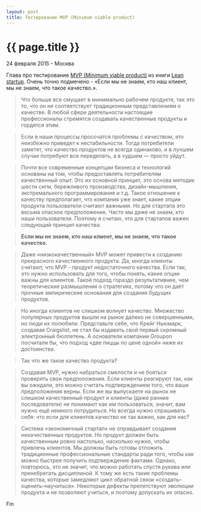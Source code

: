 ```yaml
---
layout: post
title: Тестирование MVP (Minimum viable product)
---
```


{{ page.title }}
================

<p class="meta">24 февраля 2015 - Москва</p>

Глава про тестирование [MVP (Minimum viable product)](https://en.wikipedia.org/wiki/Minimum_viable_product)
из книги [Lean startup](http://theleanstartup.com/book).
Очень точно подмечено - «Если мы не знаем, кто наш клиент, мы не знаем, что такое качество.».

> Что больше все смущает в минимально рабочем продукте, так это то, что он не соответствует
> традиционным представлениям о качестве. В любой сфере деятельности настоящие профессионалы
> стремятся создавать качественные продукты и гордятся этим.

> Если в наши процессы просочатся проблемы с качеством, это неизбежно
> приведет к нестабильности. Тогда потребители заметят, что качество продуктов
> не всегда одинаково, и в лучшем случае потребуют все переделать, а в худшем — просто уйдут.

> Почти все современные концепции бизнеса и технологий основаны на том,
> чтобы предоставлять потребителям качественный опыт. Это их основной принцип,
> это основа методик шести сигм, бережливого производства, дизайн-мышления,
> экстремального программирования и т.д. Такое отношение к качеству предполагает,
> что компания уже знает, какие опции продукта пользователи считают важными.
> Но для стартапа это весьма опасное предположение. Часто мы даже не знаем,
> кто наши пользователи. Поэтому я считаю, что для стартапов важен следующий принцип качества:

> **Если мы не знаем, кто наш клиент, мы не знаем, что такое качество.**

> Даже «низкокачественный» MVP может привести к созданию прекрасного качественного продукта.
> Да, иногда клиенты считают, что MVP - продукт недостаточного качества. Если так,
> это нужно использовать для того, чтобы понять, какие опции важны для клиентов.
> Такой подход гораздо результативнее, чем теоретические размышления о стратегиях,
> потому что он даёт прочные эмпирические основания для создания будущих продуктов.

> Но иногда клиентов не слишком волнует качество. Множество популярных продуктов
> вышли на рынок далеко не совершенными, но люди их полюбили. Представьте себе,
> что Крейг Ньюмарк, создавая Craigslist, не стал бы издавать свой первый скромный
> электронный бюллетень. А основатели компании Groupon посчитали бы, что подход
> «две пиццы по цене одной» ниже их достоинства.

> Так что же такое качество продукта?

> Создавая MVP, нужно набраться смелости и не бояться проверять свои предположения.
> Если клиенты реагируют так, как вы ожидали, это можно считать подтверждением того,
> что ваши предположения верны. Если же вы выпускаете на рынок не слишком
> качественный продукт и клиенты (даже ранние последователи) не понимают как им
> пользоваться, значит, вам нужно ещё немного потрудиться. Но всегда нужно спрашивать себя:
> что если для клиентов качество не так важно, как для нас?

> Система «экономичный стартап» не оправдывает создания некачественных продуктов.
> Но продукт должен быть качественным ровно настолько, насколько нужно,
> чтобы привлечь клиентов. Мы должны быть готовы отложить традиционные профессиональные
> стандарты ради того, чтобы как можно быстрее получить подтверждение фактами.
> Однако, повторюсь, это не значит, что можно работать спустя рукава или пренебрегать
> дисциплиной. К тому же есть такие проблемы качества, которые замедляют
> цикл обратной связи «создать–оценить–научиться». Некоторые дефекты
> препятствуют эволюции продукта и не позволяют учиться, и поэтому допускать их опасно.
<!--
> В третьей части книги мы поговорим о том, как выяснить, в каких случаях
> надо избегать таких проблем. Итак, если вы хотите создать минимально
> рабочий продукт, соблюдайте простое правило: устраните любые опции,
> процессы или задачи, которые не помогут вам выяснить то, что вы хотите выяснить.
-->

Fin
